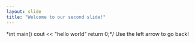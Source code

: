 ```yaml
---
layout: slide
title: "Welcome to our second slide!"
---
```

\*int main()
    cout << "hello world"
    return 0;*/
Use the left arrow to go back!
